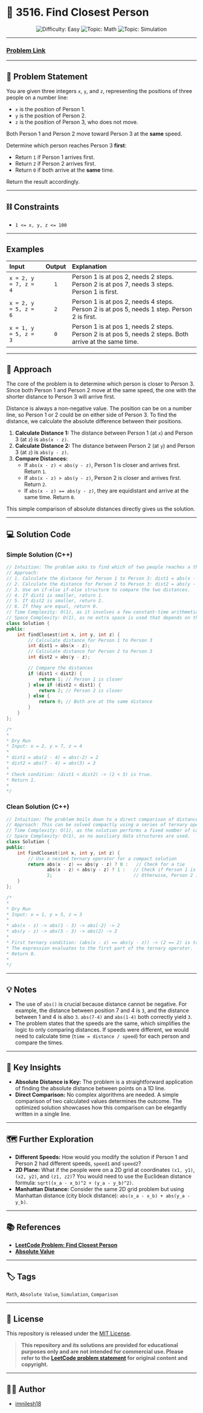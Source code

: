 # 📍 3516. Find Closest Person

<div align="center">
  <img src="https://img.shields.io/badge/Difficulty-Easy-green?style=for-the-badge" alt="Difficulty: Easy" />
  <img src="https://img.shields.io/badge/Topic-Math-blue?style=for-the-badge" alt="Topic: Math" />
  <img src="https://img.shields.io/badge/Topic-Simulation-yellow?style=for-the-badge" alt="Topic: Simulation" />
</div>

---

### **[Problem Link](https://leetcode.com/problems/find-closest-person/description/)**

---

## 📝 Problem Statement

You are given three integers `x`, `y`, and `z`, representing the positions of three people on a number line:
- `x` is the position of Person 1.
- `y` is the position of Person 2.
- `z` is the position of Person 3, who does not move.

Both Person 1 and Person 2 move toward Person 3 at the **same** speed.

Determine which person reaches Person 3 **first**:
- Return `1` if Person 1 arrives first.
- Return `2` if Person 2 arrives first.
- Return `0` if both arrive at the **same** time.

Return the result accordingly.

---

## ⛓️ Constraints

- `1 <= x, y, z <= 100`

---

##  Examples

| Input | Output | Explanation |
| :--- | :---: | :--- |
| `x = 2, y = 7, z = 4` | `1` | Person 1 is at pos 2, needs 2 steps. Person 2 is at pos 7, needs 3 steps. Person 1 is first. |
| `x = 2, y = 5, z = 6` | `2` | Person 1 is at pos 2, needs 4 steps. Person 2 is at pos 5, needs 1 step. Person 2 is first. |
| `x = 1, y = 5, z = 3` | `0` | Person 1 is at pos 1, needs 2 steps. Person 2 is at pos 5, needs 2 steps. Both arrive at the same time. |

---

## 🧠 Approach

The core of the problem is to determine which person is closer to Person 3. Since both Person 1 and Person 2 move at the same speed, the one with the shorter distance to Person 3 will arrive first.

Distance is always a non-negative value. The position can be on a number line, so Person 1 or 2 could be on either side of Person 3. To find the distance, we calculate the absolute difference between their positions.

1.  **Calculate Distance 1:** The distance between Person 1 (at `x`) and Person 3 (at `z`) is `abs(x - z)`.
2.  **Calculate Distance 2:** The distance between Person 2 (at `y`) and Person 3 (at `z`) is `abs(y - z)`.
3.  **Compare Distances:**
    - If `abs(x - z) < abs(y - z)`, Person 1 is closer and arrives first. Return `1`.
    - If `abs(x - z) > abs(y - z)`, Person 2 is closer and arrives first. Return `2`.
    - If `abs(x - z) == abs(y - z)`, they are equidistant and arrive at the same time. Return `0`.

This simple comparison of absolute distances directly gives us the solution.

---

## 💻 Solution Code

### Simple Solution (C++)
```cpp
// Intuition: The problem asks to find which of two people reaches a third person first. Since their speeds are identical, the person who is physically closer will arrive first. The distance on a number line is the absolute difference between positions.
// Approach:
// 1. Calculate the distance for Person 1 to Person 3: dist1 = abs(x - z).
// 2. Calculate the distance for Person 2 to Person 3: dist2 = abs(y - z).
// 3. Use an if-else if-else structure to compare the two distances.
// 4. If dist1 is smaller, return 1.
// 5. If dist2 is smaller, return 2.
// 6. If they are equal, return 0.
// Time Complexity: O(1), as it involves a few constant-time arithmetic operations and comparisons.
// Space Complexity: O(1), as no extra space is used that depends on the input size.
class Solution {
public:
    int findClosest(int x, int y, int z) {
        // Calculate distance for Person 1 to Person 3
        int dist1 = abs(x - z);
        // Calculate distance for Person 2 to Person 3
        int dist2 = abs(y - z);

        // Compare the distances
        if (dist1 < dist2) {
            return 1; // Person 1 is closer
        } else if (dist2 < dist1) {
            return 2; // Person 2 is closer
        } else {
            return 0; // Both are at the same distance
        }
    }
};

/*
*
* Dry Run
* Input: x = 2, y = 7, z = 4
*
* dist1 = abs(2 - 4) = abs(-2) = 2
* dist2 = abs(7 - 4) = abs(3) = 3
*
* Check condition: (dist1 < dist2) -> (2 < 3) is true.
* Return 1.
*
*/
```

### Clean Solution (C++)
```cpp
// Intuition: The problem boils down to a direct comparison of distances between two points (Person 1 and Person 2) and a reference point (Person 3) on a number line. The person with the minimum absolute distance reaches first.
// Approach: This can be solved compactly using a series of ternary operators. First, check if the distances are equal. If they are, return 0. Otherwise, check if Person 1's distance is less than Person 2's. If true, return 1, otherwise return 2.
// Time Complexity: O(1), as the solution performs a fixed number of calculations regardless of the input values.
// Space Complexity: O(1), as no auxiliary data structures are used.
class Solution {
public:
    int findClosest(int x, int y, int z) {
        // Use a nested ternary operator for a compact solution
        return abs(x - z) == abs(y - z) ? 0 :   // Check for a tie
               abs(x - z) < abs(y - z) ? 1 :   // Check if Person 1 is closer
               2;                              // Otherwise, Person 2 is closer
    }
};

/*
*
* Dry Run
* Input: x = 1, y = 5, z = 3
*
* abs(x - z) -> abs(1 - 3) -> abs(-2) -> 2
* abs(y - z) -> abs(5 - 3) -> abs(2) -> 2
*
* First ternary condition: (abs(x - z) == abs(y - z)) -> (2 == 2) is true.
* The expression evaluates to the first part of the ternary operator.
* Return 0.
*
*/
```

---

## 💡 Notes

- The use of `abs()` is crucial because distance cannot be negative. For example, the distance between position 7 and 4 is `3`, and the distance between 1 and 4 is also `3`. `abs(7-4)` and `abs(1-4)` both correctly yield `3`.
- The problem states that the speeds are the same, which simplifies the logic to only comparing distances. If speeds were different, we would need to calculate time (`time = distance / speed`) for each person and compare the times.

---

## 🚀 Key Insights

- **Absolute Distance is Key:** The problem is a straightforward application of finding the absolute distance between points on a 1D line.
- **Direct Comparison:** No complex algorithms are needed. A simple comparison of two calculated values determines the outcome. The optimized solution showcases how this comparison can be elegantly written in a single line.

---

## 🗺️ Further Exploration

- **Different Speeds:** How would you modify the solution if Person 1 and Person 2 had different speeds, `speed1` and `speed2`?
- **2D Plane:** What if the people were on a 2D grid at coordinates `(x1, y1)`, `(x2, y2)`, and `(z1, z2)`? You would need to use the Euclidean distance formula: `sqrt((x_a - x_b)^2 + (y_a - y_b)^2)`.
- **Manhattan Distance:** Consider the same 2D grid problem but using Manhattan distance (city block distance): `abs(x_a - x_b) + abs(y_a - y_b)`.

---

## 📚 References

- **[LeetCode Problem: Find Closest Person](https://leetcode.com/problems/find-closest-person/description/)**
- **[Absolute Value](https://en.wikipedia.org/wiki/Absolute_value)**

---

## 🏷️ Tags

`Math`, `Absolute Value`, `Simulation`, `Comparison`

---

## 📄 License

This repository is released under the [MIT License](./LICENSE).

> **This repository and its solutions are provided for educational purposes only and are not intended for commercial use. Please refer to the [LeetCode problem statement](https://leetcode.com/problems/find-closest-person/description/) for original content and copyright.**

---

## 👨‍💻 Author

- [imnilesh18](https://github.com/imnilesh18)